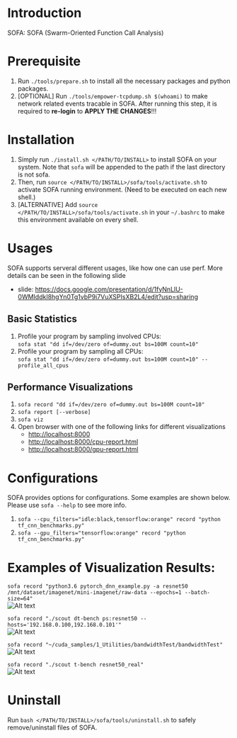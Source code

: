 # Introduction
SOFA: SOFA (Swarm-Oriented Function Call Analysis)     
    
# Prerequisite
1. Run `./tools/prepare.sh` to install all the necessary packages and python packages.
2. [OPTIONAL] Run `./tools/empower-tcpdump.sh $(whoami)` to make network related events tracable in SOFA. After running this step, it is required to __re-login__ to __APPLY THE CHANGES__!!!

# Installation
1. Simply run `./install.sh </PATH/TO/INSTALL>` to install SOFA on your system. Note that `sofa` will be appended to the path if the last directory is not sofa.
2. Then, run `source </PATH/TO/INSTALL>/sofa/tools/activate.sh` to activate SOFA running environment. (Need to be executed on each new shell.)
3. [ALTERNATIVE] Add `source </PATH/TO/INSTALL>/sofa/tools/activate.sh` in your `~/.bashrc` to make this environment available on every shell.

# Usages
SOFA supports serveral different usages, like how one can use perf. More details can be seen in the following slide   
* slide: https://docs.google.com/presentation/d/1fyNnLlU-0WMIddkI8hgYn0Tg1vbP9i7VuXSPIsXB2L4/edit?usp=sharing   



## Basic Statistics
1. Profile your program by sampling involved CPUs:   
    `sofa stat "dd if=/dev/zero of=dummy.out bs=100M count=10"`    
2. Profile your program by sampling all CPUs:   
    `sofa stat "dd if=/dev/zero of=dummy.out bs=100M count=10" --profile_all_cpus`   


## Performance Visualizations
1. `sofa record "dd if=/dev/zero of=dummy.out bs=100M count=10"`
2. `sofa report [--verbose]` 
3. `sofa viz` 
4. Open browser with one of the following links for different visualizations
    * [http://localhost:8000](http://localhost:8000)
    * [http://localhost:8000/cpu-report.html](http://localhost:8000/cpu-report.html)
    * [http://localhost:8000/gpu-report.html](http://localhost:8000/gpu-report.html)


# Configurations
SOFA provides options for configurations. Some examples are shown below. Please use `sofa --help` to see more info.  
1. `sofa --cpu_filters="idle:black,tensorflow:orange" record "python tf_cnn_benchmarks.py"`   
2. `sofa --gpu_filters="tensorflow:orange" record "python tf_cnn_benchmarks.py"`   


# Examples of Visualization Results:
`sofa record "python3.6 pytorch_dnn_example.py -a resnet50 /mnt/dataset/imagenet/mini-imagenet/raw-data --epochs=1 --batch-size=64"`   
![Alt text](./figures/pytorch_resnet50.png)


`sofa record "./scout dt-bench ps:resnet50 --hosts='192.168.0.100,192.168.0.101'"`   
![Alt text](./figures/sofa_network.png)


`sofa record "~/cuda_samples/1_Utilities/bandwidthTest/bandwidthTest"`  
![Alt text](./figures/bandwidth.png)

`sofa record "./scout t-bench resnet50_real"`   
![Alt text](./figures/realdata.png)

# Uninstall
Run `bash </PATH/TO/INSTALL>/sofa/tools/uninstall.sh` to safely remove/uninstall files of SOFA.
